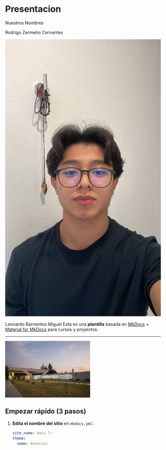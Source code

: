 # Presentacion

Nuestros Nombres

Rodrigo Zermeño Cervantes

![Diagrama del sistema](docs/recursos/imgs/ABA56088-C53F-4A26-9F40-42F2E66A7E2C.jpeg)

Leonardo Barrientos Miguel
Esta es una **plantilla** basada en [MkDocs](https://www.mkdocs.org/) + [Material for MkDocs](https://squidfunk.github.io/mkdocs-material/) para cursos y proyectos.

---

![Diagrama del sistema](recursos/imgs/ibero.jpeg)


## Empezar rápido (3 pasos)

1. **Edita el nombre del sitio** en `mkdocs.yml`:
   ```yaml
   site_name: docs lr
   theme:
     name: material